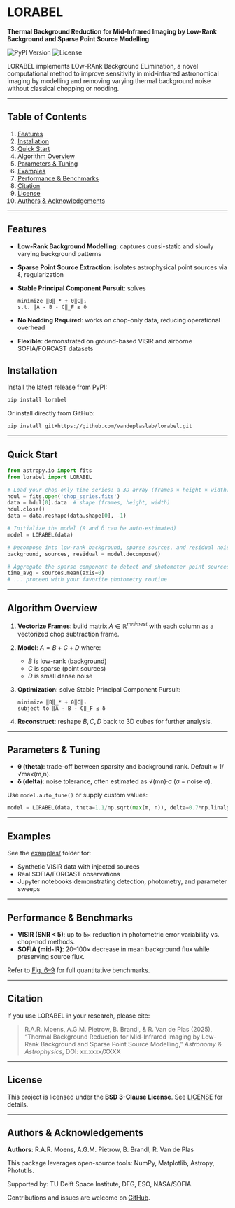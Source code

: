 # LORABEL

**Thermal Background Reduction for Mid-Infrared Imaging by Low-Rank Background and Sparse Point Source Modelling**

![PyPI Version](https://img.shields.io/pypi/v/lorabel) ![License](https://img.shields.io/badge/license-BSD%203--Clause-blue)

LORABEL implements LOw-RAnk Background ELimination, a novel computational method to improve sensitivity in mid-infrared astronomical imaging by modelling and removing varying thermal background noise without classical chopping or nodding.

---

## Table of Contents

1. [Features](#features)
2. [Installation](#installation)
3. [Quick Start](#quick-start)
4. [Algorithm Overview](#algorithm-overview)
5. [Parameters & Tuning](#parameters--tuning)
6. [Examples](#examples)
7. [Performance & Benchmarks](#performance--benchmarks)
8. [Citation](#citation)
9. [License](#license)
10. [Authors & Acknowledgements](#authors--acknowledgements)

---

## Features

* **Low-Rank Background Modelling**: captures quasi-static and slowly varying background patterns
* **Sparse Point Source Extraction**: isolates astrophysical point sources via ℓ₁ regularization
* **Stable Principal Component Pursuit**: solves

  ```text
  minimize ‖B‖_* + θ‖C‖₁
  s.t. ‖A - B - C‖_F ≤ δ
  ```
* **No Nodding Required**: works on chop-only data, reducing operational overhead
* **Flexible**: demonstrated on ground-based VISIR and airborne SOFIA/FORCAST datasets

## Installation

Install the latest release from PyPI:

```bash
pip install lorabel
```

Or install directly from GitHub:

```bash
pip install git+https://github.com/vandeplaslab/lorabel.git
```

---

## Quick Start

```python
from astropy.io import fits
from lorabel import LORABEL

# Load your chop-only time series: a 3D array (frames × height × width)
hdul = fits.open('chop_series.fits')
data = hdul[0].data  # shape (frames, height, width)
hdul.close()
data = data.reshape(data.shape[0], -1)

# Initialize the model (θ and δ can be auto-estimated)
model = LORABEL(data)

# Decompose into low-rank background, sparse sources, and residual noise
background, sources, residual = model.decompose()

# Aggregate the sparse component to detect and photometer point sources
time_avg = sources.mean(axis=0)
# ... proceed with your favorite photometry routine
```

---

## Algorithm Overview

1. **Vectorize Frames**: build matrix $A\in\mathbb{R}^{mn	imes t}$ with each column as a vectorized chop subtraction frame.
2. **Model**: $A = B + C + D$ where:

   * $B$ is low-rank (background)
   * $C$ is sparse (point sources)
   * $D$ is small dense noise
3. **Optimization**: solve Stable Principal Component Pursuit:

   ```text
   minimize ‖B‖_* + θ‖C‖₁
   subject to ‖A - B - C‖_F ≤ δ
   ```
4. **Reconstruct**: reshape $B,C,D$ back to 3D cubes for further analysis.

---

## Parameters & Tuning

* **θ (theta)**: trade-off between sparsity and background rank. Default ≈ 1/√max(m,n).
* **δ (delta)**: noise tolerance, often estimated as √(mn)·σ (σ = noise σ).

Use `model.auto_tune()` or supply custom values:

```python
model = LORABEL(data, theta=1.1/np.sqrt(max(m, n)), delta=0.7*np.linalg.norm(A, 'fro'))
```

---

## Examples

See the [examples/](https://github.com/vandeplaslab/lorabel/tree/main/examples) folder for:

* Synthetic VISIR data with injected sources
* Real SOFIA/FORCAST observations
* Jupyter notebooks demonstrating detection, photometry, and parameter sweeps

---

## Performance & Benchmarks

* **VISIR (SNR < 5)**: up to 5× reduction in photometric error variability vs. chop-nod methods.
* **SOFIA (mid-IR)**: 20–100× decrease in mean background flux while preserving source flux.

Refer to [Fig. 6–9](https://github.com/vandeplaslab/lorabel#results) for full quantitative benchmarks.

---

## Citation

If you use LORABEL in your research, please cite:

> R.A.R. Moens, A.G.M. Pietrow, B. Brandl, & R. Van de Plas (2025), “Thermal Background Reduction for Mid-Infrared Imaging by Low-Rank Background and Sparse Point Source Modelling,” *Astronomy & Astrophysics*, DOI: xx.xxxx/XXXX

---

## License

This project is licensed under the **BSD 3-Clause License**. See [LICENSE](LICENSE) for details.

---

## Authors & Acknowledgements

**Authors**: R.A.R. Moens, A.G.M. Pietrow, B. Brandl, R. Van de Plas

This package leverages open-source tools: NumPy, Matplotlib, Astropy, Photutils.

Supported by: TU Delft Space Institute, DFG, ESO, NASA/SOFIA.

Contributions and issues are welcome on [GitHub](https://github.com/vandeplaslab/lorabel).
